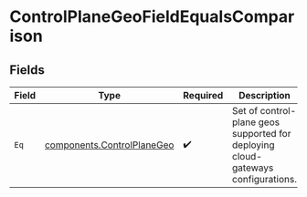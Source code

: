 # ControlPlaneGeoFieldEqualsComparison


## Fields

| Field                                                                            | Type                                                                             | Required                                                                         | Description                                                                      |
| -------------------------------------------------------------------------------- | -------------------------------------------------------------------------------- | -------------------------------------------------------------------------------- | -------------------------------------------------------------------------------- |
| `Eq`                                                                             | [components.ControlPlaneGeo](../../models/components/controlplanegeo.md)         | :heavy_check_mark:                                                               | Set of control-plane geos supported for deploying cloud-gateways configurations. |